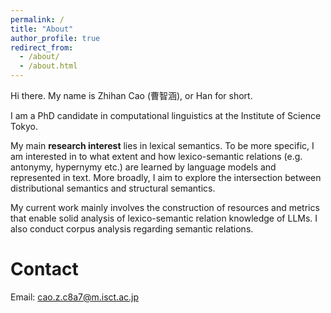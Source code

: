 ```yaml
---
permalink: /
title: "About"
author_profile: true
redirect_from: 
  - /about/
  - /about.html
---
```


Hi there.
My name is Zhihan Cao (曹智涵), or Han for short.

I am a PhD candidate in computational linguistics at the Institute of Science Tokyo.

My main **research interest** lies in lexical semantics.
To be more specific, I am interested in to what extent and how lexico-semantic relations (e.g. antonymy, hypernymy etc.) are learned by language models and represented in text.
More broadly, I aim to explore the intersection between distributional semantics and structural semantics.

My current work mainly involves the construction of resources and metrics that enable solid analysis of lexico-semantic relation knowledge of LLMs.
I also conduct corpus analysis regarding semantic relations.

Contact
===============
Email: [cao.z.c8a7@m.isct.ac.jp](mailto:cao.z.c8a7@m.isct.ac.jp)
